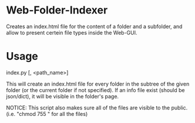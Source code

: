 Web-Folder-Indexer
==================

Creates an index.html file for the content of a folder and a subfolder, and allow to present certein file types inside the Web-GUI.

Usage
==================
index.py [<directory>, <path_name>]

This will create an index.html file for every folder in the subtree of the given
folder (or the current folder if not specified).
If an info file exist (should be json/dict), it will be visible in the folder's
page.

NOTICE: This script also makes sure all of the files are visible to the public.
(i.e. "chmod 755 <file>" for all the files)

